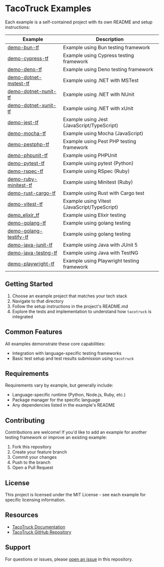 # TacoTruck Examples

Each example is a self-contained project with its own README and setup instructions:

| Example                                         | Description                                   |
| ----------------------------------------------- | --------------------------------------------- |
| [demo-bun-tf](./demo-bun-tf/)                   | Example using Bun testing framework           |
| [demo-cypress-tf](./demo-cypress-tf/)           | Example using Cypress testing framework       |
| [demo-deno-tf](./demo-deno-tf/)                 | Example using Deno testing framework          |
| [demo-dotnet-mstest-tf](./demo-dotnet-mstest-tf/) | Example using .NET with MSTest              |
| [demo-dotnet-nunit-tf](./demo-dotnet-nunit-tf/) | Example using .NET with NUnit                 |
| [demo-dotnet-xunit-tf](./demo-dotnet-xunit-tf/) | Example using .NET with xUnit                 |
| [demo-jest-tf](./demo-jest-tf/)                 | Example using Jest (JavaScript/TypeScript)    |
| [demo-mocha-tf](./demo-mocha-tf/)               | Example using Mocha (JavaScript)              |
| [demo-pestphp-tf](./demo-pestphp-tf/)           | Example using Pest PHP testing framework      |
| [demo-phpunit-tf](./demo-phpunit-tf/)           | Example using PHPUnit                         |
| [demo-pytest-tf](./demo-pytest-tf/)             | Example using pytest (Python)                 |
| [demo-rspec-tf](./demo-rspec-tf/)               | Example using RSpec (Ruby)                    |
| [demo-ruby-minitest-tf](./demo-ruby-minitest-tf/)         | Example using Minitest (Ruby)       |
| [demo-rust-cargo-tf](./demo-rust-cargo-tf/)     | Example using Rust with Cargo test            |
| [demo-vitest-tf](./demo-vitest-tf/)             | Example using Vitest (JavaScript/TypeScript)  |
| [demo_elixir_tf](./demo_elixir_tf/)             | Example using Elixir testing                  |
| [demo-golang-tf](./demo-golang-tf/)             | Example using golang testing                  |
| [demo-golang-testify-tf](./demo-golang-testify-tf/)             | Example using golang testing  |
| [demo-java-junit-tf](./demo-java-junit-tf/)     | Example using Java with JUnit 5               |
| [demo-java-testng-tf](./demo-java-testng-tf/)   | Example using Java with TestNG                |
| [demo-playwright-tf](./demo-playwright-tf/)     | Example using Playwright testing framework    |

## Getting Started

1. Choose an example project that matches your tech stack
2. Navigate to that directory
3. Follow the setup instructions in the project's README.md
4. Explore the tests and implementation to understand how `tacotruck` is integrated

## Common Features

All examples demonstrate these core capabilities:

- Integration with language-specific testing frameworks
- Basic test setup and test results submission using `tacotruck`

## Requirements

Requirements vary by example, but generally include:

- Language-specific runtime (Python, Node.js, Ruby, etc.)
- Package manager for the specific language
- Any dependencies listed in the example's README

## Contributing

Contributions are welcome! If you'd like to add an example for another testing framework or improve an existing example:

1. Fork this repository
2. Create your feature branch
3. Commit your changes
4. Push to the branch
5. Open a Pull Request

## License

This project is licensed under the MIT License - see each example for specific licensing information.

## Resources

- [TacoTruck Documentation](https://docs.testfiesta.com/tacotruck-docs)
- [TacoTruck GitHub Repository](https://github.com/testfiesta/tacotruck)

## Support

For questions or issues, please [open an issue](https://github.com/example/tacotruck-examples/issues) in this repository.
